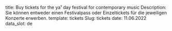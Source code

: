 title: Buy tickets for the ya¹ day festival for contemporary music
Description: Sie können entweder einen Festivalpass oder Einzeltickets für die jeweiligen Konzerte erwerben.
template: tickets
Slug: tickets
date: 11.06.2022
data_slot: de
